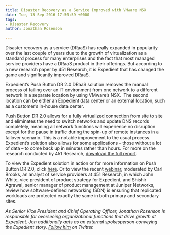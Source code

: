 ```yaml
---
title: Disaster Recovery as a Service Improved with VMware NSX
date: Tue, 13 Sep 2016 17:50:59 +0000
tags:
- Disaster Recovery
author: Jonathan Rosenson

---
```

Disaster recovery as a service (DRaaS) has really expanded in popularity over the last couple of years due to the growth of virtualization as a standard process for many enterprises and the fact that most managed service providers have a DRaaS product in their offerings. But according to a new research paper by 451 Research, it is Expedient that has changed the game and significantly improved DRaaS. 

Expedient’s Push Button DR 2.0 DRaaS solution removes the manual process of failing over an IT environment from one network to a different network in a separate location by using VMware’s NSX.  The second location can be either an Expedient data center or an external location, such as a customer’s in-house data center. 

Push Button DR 2.0 allows for a fully virtualized connection from site to site and eliminates the need to switch networks and update DNS records completely, meaning all network functions will experience no disruption except for the pause in traffic during the spin-up of remote instances in a failover scenario. This is a notable improvement to the usual process. Expedient’s solution also allows for some applications – those without a lot of data – to come back up in minutes rather than hours. For more on the research conducted by 451 Research, [download the full report](http://go.expedient.com/451Research-DRaaS-NSX). 

To view the Expedient solution in action or for more information on Push Button DR 2.0, click [here](https://www.expedient.com/services/managed-services/disaster-recovery/push-button-disaster-recovery/). Or to view the recent [webinar](https://www.brighttalk.com/webcast/10363/215483), moderated by Carl Brooks, an analyst of service providers at 451 Research, in which John White, vice president of product strategy for Expedient, and Shishir Agrawal, senior manager of product management at Juniper Networks, review how software-defined networking (SDN) is ensuring that replicated workloads are protected exactly the same in both primary and secondary sites.

_As Senior Vice President and Chief Operating Officer, Jonathan Rosenson is responsible for overseeing organizational functions that drive growth at Expedient. Jon additionally acts as an external spokesperson conveying the Expedient story._ [_Follow him_](https://twitter.com/rosenson) _on Twitter._
